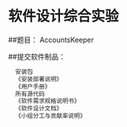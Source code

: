 # 软件设计综合实验

##题目：
  AccountsKeeper

##提交软件制品：
```bash
  安装包
  《安装部署说明》
  《用户手册》
  所有源代码
  《软件需求规格说明书》
  《软件设计文档》
  《小组分工与贡献率说明》
